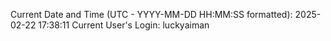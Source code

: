 Current Date and Time (UTC - YYYY-MM-DD HH:MM:SS formatted): 2025-02-22 17:38:11
Current User's Login: luckyaiman
